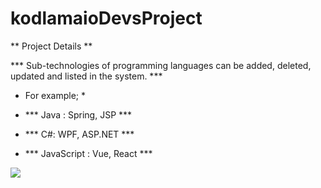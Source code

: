 # kodlamaioDevsProject

** Project Details **

*** Sub-technologies of programming languages ​​can be added, deleted, updated and listed in the system. ***

* For example; *

- *** Java : Spring, JSP ***

- *** C#: WPF, ASP.NET ***

- *** JavaScript : Vue, React ***

![](C:\Users\sinem\Pictures\Screenshots\kodlamaio.png)

